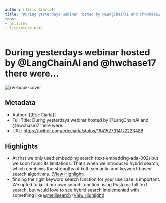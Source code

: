```yaml
---
author: [[Eric Ciarla]]
title: "During yesterdays webinar hosted by @LangChainAI and @hwchase17 there were..."
tags: 
- articles
- literature-note
---
```

# During yesterdays webinar hosted by @LangChainAI and @hwchase17 there were...

![rw-book-cover](https://pbs.twimg.com/profile_images/1616231349718863873/xD7Sjvii_normal.jpg)

## Metadata
- Author: [[Eric Ciarla]]
- Full Title: During yesterdays webinar hosted by @LangChainAI and @hwchase17 there were...
- URL: https://twitter.com/ericciarla/status/1641527314172223488

## Highlights
- At first we only used embedding search (text-embedding-ada-002) but we soon found its limitations. That's when we introduced hybrid search, which combines the strengths of both semantic and keyword-based search algorithms. ([View Highlight](https://read.readwise.io/read/01gwvb6y0d25dnjqxbpnc6jy2w))
- finding the right keyword search function for your use case is important. We opted to build our own search function using Postgres full text search, but would love to see hybrid search implemented with something like [@meilisearch](https://twitter.com/meilisearch) ([View Highlight](https://read.readwise.io/read/01gwvb78pcq283nsj1t0bpzb3p))
